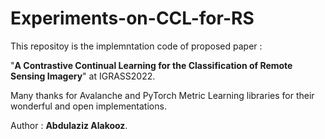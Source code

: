 # Experiments-on-CCL-for-RS
This repositoy is the implemntation code of proposed paper : 

"**A Contrastive Continual Learning for the Classification of Remote Sensing Imagery**" at IGRASS2022.

Many thanks for Avalanche and PyTorch Metric Learning libraries for their wonderful and open implementations.

Author : **Abdulaziz Alakooz**.
